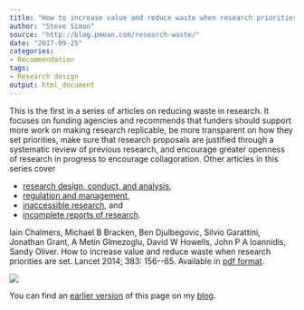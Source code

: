 ```yaml
---
title: "How to increase value and reduce waste when research priorities are set"
author: "Steve Simon"
source: "http://blog.pmean.com/research-waste/"
date: "2017-09-25"
categories:
- Recommendation
tags:
- Research design
output: html_document
---
```


This is the first in a series of articles on reducing waste in research. It focuses on funding agencies and recommends that funders should support more work on making research replicable, be more transparent on how they set priorities, make sure that research proposals are justified through a systematic review of previous research, and encourage greater openness of research in progress to encourage collagoration. Other articles in this series cover 

+ [research design, conduct, and analysis][chal2],
+ [regulation and management][chal3],
+ [inaccessible research][chal4], and
+ [incomplete reports of research][chal5].

<!---More--->

Iain Chalmers, Michael B Bracken, Ben Djulbegovic, Silvio Garattini, Jonathan Grant, A Metin G<fc>lmezoglu, David W Howells, John P A Ioannidis, Sandy Oliver. How to increase value and reduce waste when research priorities are set. Lancet 2014; 383: 156--65. Available in [pdf format][chal1].

![](http://www.pmean.com/new-images/17/research-waste01.png)

You can find an [earlier version][sim1] of this page on my [blog][sim2].

[sim1]: http://blog.pmean.com/research-waste/
[sim2]: http://blog.pmean.com

[chal1]: http://www.testingtreatments.org/wp-content/uploads/2014/03/1-Chalmers-et-al.-Paper-1.pdf
[chal2]: http://www.testingtreatments.org/wp-content/uploads/2014/03/2-Ioannidis-et-al.-Paper-2.pdf
[chal3]: http://www.testingtreatments.org/wp-content/uploads/2014/03/3-Salman-et-al-Paper-3.pdf
[chal4]: http://www.testingtreatments.org/wp-content/uploads/2014/03/4-Chan-et-al.-Paper-4.pdf
[chal5]: http://www.testingtreatments.org/wp-content/uploads/2014/03/5-Glasziou-et-al.-Paper-5.pdf

